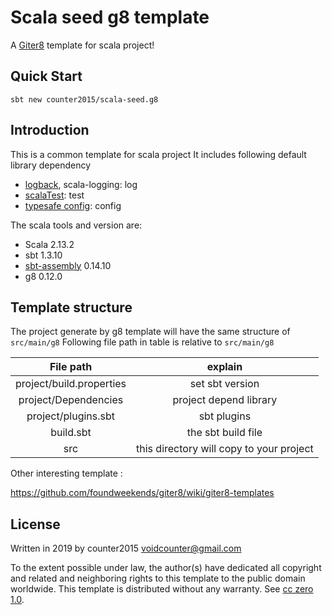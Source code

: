 # Scala seed g8 template

A [Giter8][g8] template for scala project!

## Quick Start
```
sbt new counter2015/scala-seed.g8
```

## Introduction
This is a common template for scala project
It includes following default library dependency 
- [logback](http://logback.qos.ch/), scala-logging: log
- [scalaTest](http://www.scalatest.org/): test
- [typesafe config](https://github.com/lightbend/config): config

The scala tools and version are:
- Scala 2.13.2
- sbt 1.3.10
- [sbt-assembly](https://github.com/sbt/sbt-assembly) 0.14.10
- g8 0.12.0

## Template structure
The project generate by g8 template will have the same structure of `src/main/g8`
Following file path in table is relative to `src/main/g8`

|File path| explain|
|:--:|:--:|
|project/build.properties| set sbt version |
|project/Dependencies| project depend library |
|project/plugins.sbt| sbt plugins |
|build.sbt| the sbt build file|
|src| this directory will copy to your project|

Other interesting template :

https://github.com/foundweekends/giter8/wiki/giter8-templates



License
----------------
Written in 2019 by counter2015 <voidcounter@gmail.com>

To the extent possible under law, the author(s) have dedicated all copyright and related
and neighboring rights to this template to the public domain worldwide.
This template is distributed without any warranty. See [cc zero 1.0](http://creativecommons.org/publicdomain/zero/1.0/).

[g8]: http://www.foundweekends.org/giter8/

